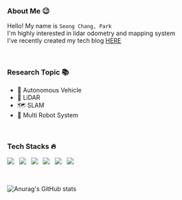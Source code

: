 <div align="left">

### About Me 😉
Hello! My name is `Seong Chang, Park` <br/>
I'm highly interested in lidar odometry and mapping system <br>
I've recently created my tech blog [HERE](https://bigbigpark.github.io) 
  
<br/>

### Research Topic 📚
- 🚗 Autonomous Vehicle
- 📡 LiDAR 
- 🗺️ SLAM 
- 🤖 Multi Robot System


<br/>  



  
### Tech Stacks 🔥
<!-- <img src="https://img.shields.io/badge/쓰고자하는_텍스트-컬러코드?style=flat-square&logo=simpleicons에서_아이콘이름&logoColor=white"/></a>&nbsp  -->
  <p align="left">
    <a><img src="https://img.shields.io/badge/C-A8B9CCC?style=flat-square&logo=C&logoColor=white"/></a> &nbsp
    <a><img src="https://img.shields.io/badge/C++-00599C?style=flat-square&logo=c%2B%2B&logoColor=white"/></a> &nbsp
    <a><img src="https://img.shields.io/badge/Python-3776AB?style=flat-square&logo=Python&logoColor=white"/></a> &nbsp
    <a><img src="https://img.shields.io/badge/ROS-22314E?style=flat-square&logo=ROS&logoColor=white"/></a> &nbsp
    <a><img src="https://img.shields.io/badge/LabVIEW-FFDB00?style=flat-square&logo=LabVIEW&logoColor=white"/></a> &nbsp
    <a><img src="https://img.shields.io/badge/Markdown-000000?style=flat-square&logo=Markdown&logoColor=white"/></a> &nbsp
  </p>
<br/>  
<!--   
![BIGBIGPARK's GitHub stats](https://github-readme-stats.vercel.app/api?username=bigbigpark&show_icons=true&theme=highcontrast) ![Top Langs](https://github-readme-stats.vercel.app/api/top-langs/?username=bigbigpark&layout=Demo&theme=highcontrast)
 -->
  
</div>


![Anurag's GitHub stats](https://github-readme-stats.vercel.app/api?username=사용자ID&show_icons=true&theme=radical)

